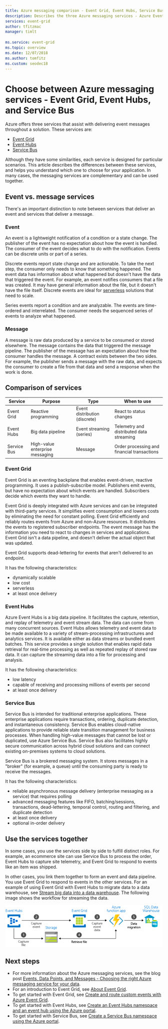 ```yaml
---
title: Azure messaging comparison - Event Grid, Event Hubs, Service Bus
description: Describes the three Azure messaging services - Azure Event Grid, Event Hubs, and Service Bus. Recommends which service to use for different scenarios.
services: event-grid
author: tfitzmac
manager: timlt

ms.service: event-grid
ms.topic: overview
ms.date: 12/07/2018
ms.author: tomfitz
ms.custom: seodec18
---
```


# Choose between Azure messaging services - Event Grid, Event Hubs, and Service Bus

Azure offers three services that assist with delivering event messages throughout a solution. These services are:

* [Event Grid](/azure/event-grid/)
* [Event Hubs](/azure/event-hubs/)
* [Service Bus](/azure/service-bus-messaging/)

Although they have some similarities, each service is designed for particular scenarios. This article describes the differences between these services, and helps you understand which one to choose for your application. In many cases, the messaging services are complementary and can be used together.

## Event vs. message services

There's an important distinction to note between services that deliver an event and services that deliver a message.

### Event

An event is a lightweight notification of a condition or a state change. The publisher of the event has no expectation about how the event is handled. The consumer of the event decides what to do with the notification. Events can be discrete units or part of a series.

Discrete events report state change and are actionable. To take the next step, the consumer only needs to know that something happened. The event data has information about what happened but doesn't have the data that triggered the event. For example, an event notifies consumers that a file was created. It may have general information about the file, but it doesn't have the file itself. Discrete events are ideal for [serverless](http://azure.com/serverless) solutions that need to scale.

Series events report a condition and are analyzable. The events are time-ordered and interrelated. The consumer needs the sequenced series of events to analyze what happened.

### Message

A message is raw data produced by a service to be consumed or stored elsewhere. The message contains the data that triggered the message pipeline. The publisher of the message has an expectation about how the consumer handles the message. A contract exists between the two sides. For example, the publisher sends a message with the raw data, and expects the consumer to create a file from that data and send a response when the work is done.

## Comparison of services

| Service | Purpose | Type | When to use |
| ------- | ------- | ---- | ----------- |
| Event Grid | Reactive programming | Event distribution (discrete) | React to status changes |
| Event Hubs | Big data pipeline | Event streaming (series) | Telemetry and distributed data streaming |
| Service Bus | High-value enterprise messaging | Message | Order processing and financial transactions |

### Event Grid

Event Grid is an eventing backplane that enables event-driven, reactive programming. It uses a publish-subscribe model. Publishers emit events, but have no expectation about which events are handled. Subscribers decide which events they want to handle.

Event Grid is deeply integrated with Azure services and can be integrated with third-party services. It simplifies event consumption and lowers costs by eliminating the need for constant polling. Event Grid efficiently and reliably routes events from Azure and non-Azure resources. It distributes the events to registered subscriber endpoints. The event message has the information you need to react to changes in services and applications. Event Grid isn't a data pipeline, and doesn't deliver the actual object that was updated.

Event Grid supports dead-lettering for events that aren't delivered to an endpoint.

It has the following characteristics:

* dynamically scalable
* low cost
* serverless
* at least once delivery

### Event Hubs

Azure Event Hubs is a big data pipeline. It facilitates the capture, retention, and replay of telemetry and event stream data. The data can come from many concurrent sources. Event Hubs allows telemetry and event data to be made available to a variety of stream-processing infrastructures and analytics services. It is available either as data streams or bundled event batches. This service provides a single solution that enables rapid data retrieval for real-time processing as well as repeated replay of stored raw data. It can capture the streaming data into a file for processing and analysis.

It has the following characteristics:

* low latency
* capable of receiving and processing millions of events per second
* at least once delivery

### Service Bus

Service Bus is intended for traditional enterprise applications. These enterprise applications require transactions, ordering, duplicate detection, and instantaneous consistency. Service Bus enables cloud-native applications to provide reliable state transition management for business processes. When handling high-value messages that cannot be lost or duplicated, use Azure Service Bus. Service Bus also facilitates highly secure communication across hybrid cloud solutions and can connect existing on-premises systems to cloud solutions.

Service Bus is a brokered messaging system. It stores messages in a "broker" (for example, a queue) until the consuming party is ready to receive the messages.

It has the following characteristics:

* reliable asynchronous message delivery (enterprise messaging as a service) that requires polling
* advanced messaging features like FIFO, batching/sessions, transactions, dead-lettering, temporal control, routing and filtering, and duplicate detection
* at least once delivery
* optional in-order delivery

## Use the services together

In some cases, you use the services side by side to fulfill distinct roles. For example, an ecommerce site can use Service Bus to process the order, Event Hubs to capture site telemetry, and Event Grid to respond to events like an item was shipped.

In other cases, you link them together to form an event and data pipeline. You use Event Grid to respond to events in the other services. For an example of using Event Grid with Event Hubs to migrate data to a data warehouse, see [Stream big data into a data warehouse](event-grid-event-hubs-integration.md). The following image shows the workflow for streaming the data.

![Stream data overview](./media/compare-messaging-services/overview.png)

## Next steps

* For more information about the Azure messaging services, see the blog post [Events, Data Points, and Messages - Choosing the right Azure messaging service for your data](https://azure.microsoft.com/blog/events-data-points-and-messages-choosing-the-right-azure-messaging-service-for-your-data/).
* For an introduction to Event Grid, see [About Event Grid](overview.md).
* To get started with Event Grid, see [Create and route custom events with Azure Event Grid](custom-event-quickstart.md).
* To get started with Event Hubs, see [Create an Event Hubs namespace and an event hub using the Azure portal](../event-hubs/event-hubs-create.md).
* To get started with Service Bus, see [Create a Service Bus namespace using the Azure portal](../service-bus-messaging/service-bus-create-namespace-portal.md).
